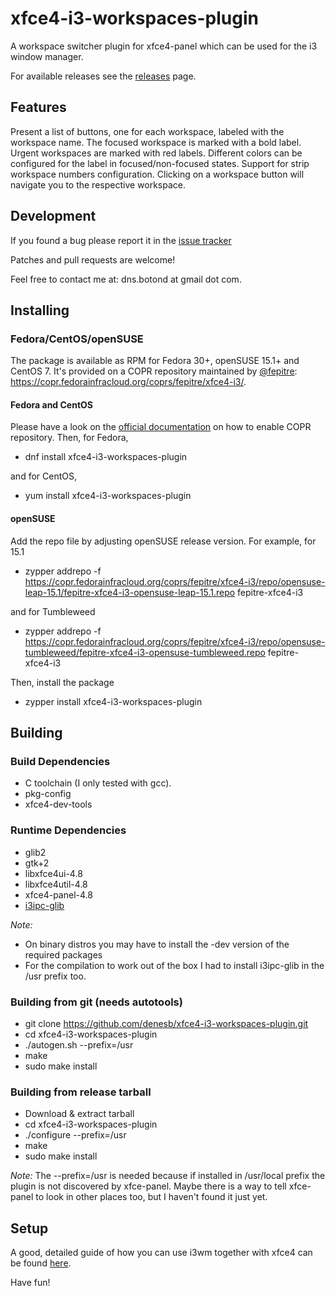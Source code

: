 xfce4-i3-workspaces-plugin
==========================

A workspace switcher plugin for xfce4-panel which can be used for the i3 window manager.

For available releases see the [releases](https://github.com/denesb/xfce4-i3-workspaces-plugin/releases) page.

Features
--------

Present a list of buttons, one for each workspace, labeled with the workspace name.
The focused workspace is marked with a bold label. Urgent workspaces are marked with red labels.
Different colors can be configured for the label in focused/non-focused states.
Support for strip workspace numbers configuration.
Clicking on a workspace button will navigate you to the respective workspace.

Development
-----------

If you found a bug please report it in the [issue tracker](https://github.com/denesb/xfce4-i3-workspaces-plugin/issues "Bugs")

Patches and pull requests are welcome!

Feel free to contact me at: dns.botond at gmail dot com.

Installing
----------

### Fedora/CentOS/openSUSE

The package is available as RPM for Fedora 30+, openSUSE 15.1+ and CentOS 7. It's provided on a COPR
repository maintained by [@fepitre](https://github.com/fepitre): https://copr.fedorainfracloud.org/coprs/fepitre/xfce4-i3/.

#### Fedora and CentOS

Please have a look on the [official documentation](https://docs.pagure.org/copr.copr/how_to_enable_repo.html#how-to-enable-repo) on how to enable COPR repository. Then, for Fedora,

* dnf install xfce4-i3-workspaces-plugin

and for CentOS,

* yum install xfce4-i3-workspaces-plugin

#### openSUSE

Add the repo file by adjusting openSUSE release version. For example, for 15.1

* zypper addrepo -f https://copr.fedorainfracloud.org/coprs/fepitre/xfce4-i3/repo/opensuse-leap-15.1/fepitre-xfce4-i3-opensuse-leap-15.1.repo fepitre-xfce4-i3

and for Tumbleweed

* zypper addrepo -f https://copr.fedorainfracloud.org/coprs/fepitre/xfce4-i3/repo/opensuse-tumbleweed/fepitre-xfce4-i3-opensuse-tumbleweed.repo fepitre-xfce4-i3

Then, install the package

* zypper install xfce4-i3-workspaces-plugin

Building
--------

### Build Dependencies

* C toolchain (I only tested with gcc).
* pkg-config
* xfce4-dev-tools

### Runtime Dependencies
* glib2
* gtk+2
* libxfce4ui-4.8
* libxfce4util-4.8
* xfce4-panel-4.8
* [i3ipc-glib](https://github.com/acrisci/i3ipc-glib "i3ipc-glib")

*Note:*
+ On binary distros you may have to install the -dev version of the required
packages
+ For the compilation to work out of the box I had to install i3ipc-glib in
the /usr prefix too.

### Building from git (needs autotools)
* git clone https://github.com/denesb/xfce4-i3-workspaces-plugin.git
* cd xfce4-i3-workspaces-plugin
* ./autogen.sh --prefix=/usr
* make
* sudo make install

### Building from release tarball
* Download & extract tarball
* cd xfce4-i3-workspaces-plugin
* ./configure --prefix=/usr
* make
* sudo make install

*Note:*
The --prefix=/usr is needed because if installed in /usr/local prefix the
plugin is not discovered by xfce-panel. Maybe there is a way to tell xfce-panel
to look in other places too, but I haven't found it just yet.

Setup
-----

A good, detailed guide of how you can use i3wm together with xfce4 can be found [here](http://feeblenerd.blogspot.ro/2015/11/pretty-i3-with-xfce.html).

Have fun!

